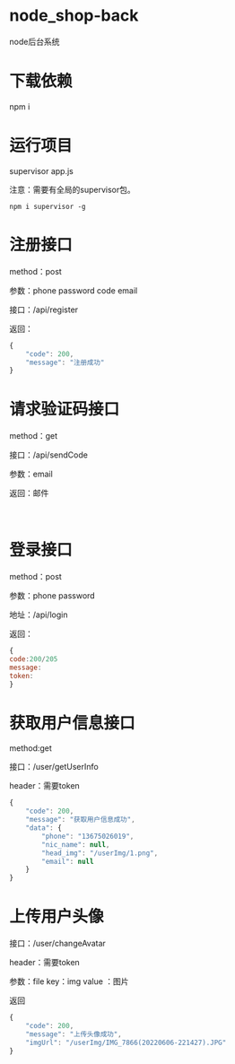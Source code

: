 # node_shop-back
node后台系统
# 下载依赖
npm i
# 运行项目

supervisor app.js 

注意：需要有全局的supervisor包。
```
npm i supervisor -g

```
# 注册接口

method：post

参数：phone password code email

接口：/api/register

返回：

```javascript
{
	"code": 200,
	"message": "注册成功"
}
```

# 请求验证码接口

method：get

接口：/api/sendCode

参数：email

返回：邮件

<br/>

# 登录接口

method：post

参数：phone password

地址：/api/login

返回：

```javascript
{
code:200/205
message:
token:
}
```

# 获取用户信息接口

method:get

接口：/user/getUserInfo

header：需要token

```javascript
{
	"code": 200,
	"message": "获取用户信息成功",
	"data": {
		"phone": "13675026019",
		"nic_name": null,
		"head_img": "/userImg/1.png",
		"email": null
	}
}
```

# 上传用户头像

接口：/user/changeAvatar

header：需要token

参数：file   key：img value ：图片 

返回

```javascript
{
	"code": 200,
	"message": "上传头像成功",
	"imgUrl": "/userImg/IMG_7866(20220606-221427).JPG"
}
```
